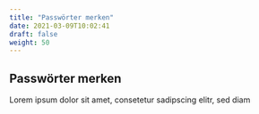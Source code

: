 ```yaml
---
title: "Passwörter merken"
date: 2021-03-09T10:02:41
draft: false
weight: 50
---
```

## Passwörter merken

Lorem ipsum dolor sit amet, consetetur sadipscing elitr, sed diam 